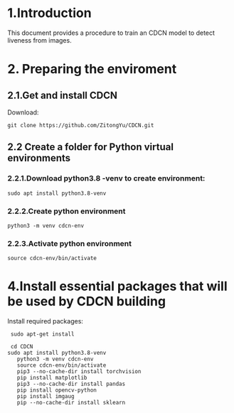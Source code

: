# 1.Introduction 

This document provides a procedure to train an CDCN model to detect liveness from images.

# 2. Preparing the enviroment 


## 2.1.Get and install CDCN
Download:  

    git clone https://github.com/ZitongYu/CDCN.git
    
 
## 2.2 Create a folder for Python virtual environments 
### 2.2.1.Download python3.8 -venv to create environment:
    
    sudo apt install python3.8-venv
    
### 2.2.2.Create python environment

    python3 -m venv cdcn-env

### 2.2.3.Activate python environment
 
    source cdcn-env/bin/activate

    
# 4.Install essential packages that will be used by CDCN building

Install required packages:

     sudo apt-get install
	   
     cd CDCN
	sudo apt install python3.8-venv
	   python3 -m venv cdcn-env
	   source cdcn-env/bin/activate
	   pip3 --no-cache-dir install torchvision
	   pip install matplotlib
	   pip3 --no-cache-dir install pandas
	   pip install opencv-python
	   pip install imgaug
	   pip --no-cache-dir install sklearn
  
